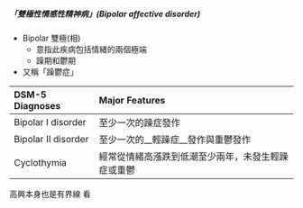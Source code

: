 ##### 「雙極性情感性精神病」(Bipolar affective disorder)
- Bipolar 雙極(相)
	- 意指此疾病包括情緒的兩個極端
	- 躁期和鬱期
- 又稱「躁鬱症」


DSM-5 Diagnoses |Major Features
:--|:--
Bipolar I disorder | 至少一次的躁症發作 
Bipolar II disorder | 至少一次的__輕躁症__發作與重鬱發作
Cyclothymia | 經常從情緒高漲跌到低潮至少兩年，未發生輕躁症或重鬱
 

高興本身也是有界線
看